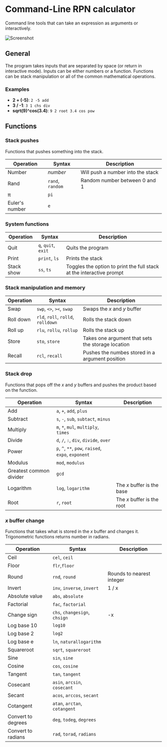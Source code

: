 # Command-Line RPN calculator

Command line tools that can take an expression as arguments or interactively.

![Screenshot](https://github.com/simonsolnes/rpn/raw/master/screenshot.png)

## General
The program takes inputs that are separated by space (or return in interactive mode). Inputs can be either numbers or a function. Functions can be stack manipulation or all of the common mathematical operations.

### Examples
- **2 + (-5)**: `2 -5 add`
- **3 / -1**: `3 1 chs div`
- **sqrt(9)^cos(3.4)**: `9 2 root 3.4 cos pow`

## Functions

### Stack pushes

Functions that pushes something into the stack.

|Operation|Syntax|Description|
|---|---|---|
|Number|*number*|Will push a number into the stack|
|Rand|`rand`, `random`|Random number between 0 and 1|
|π|`pi`||
|Euler's number|`e`||

### System functions

|Operation|Syntax|Description|
|---|---|---|
|Quit|`q`, `quit`, `exit`|Quits the program|
|Print|`print`, `ls`|Prints the stack|
|Stack show|`ss`, `ts`|Toggles the option to print the full stack at the interactive prompt|

### Stack manipulation and memory

|Operation|Syntax|Description|
|---|---|---|
|Swap|`swp`, `<>`, `><`, `swap`| Swaps the *x* and *y* buffer|
|Roll down|`rld`, `roll`, `rolld`, `rolldown`|Rolls the stack down|
|Roll up|`rlu`, `rollu`, `rollup`|Rolls the stack up|
|Store|`sto`, `store`|Takes one argument that sets the storage location|
|Recall|`rcl`, `recall`|Pushes the numbes stored in a argument position|

### Stack drop

Functions that pops off the *x* and *y* buffers and pushes the product based on the function.

|Operation|Syntax|Description|
|---|---|---|
|Add|`a`, `+`, `add`, `plus`||
|Subtract|`s`, `-`, `sub`, `subtact`, `minus`|
|Multiply|`m`, `*`, `mul`, `multiply`, `times`||
|Divide|`d`, `/`, `:`, `div`, `divide`, `over`||
|Power|`p`, `^`, `**`, `pow`, `raised`, `expo`, `exponent`||
|Modulus|`mod`, `modulus`||
|Greatest common divider|`gcd`||
|Logarithm|`log`, `logarithm`|The *x* buffer is the base|
|Root|`r`, `root`|The *x* buffer is the root|

### *x* buffer change

Functions that takes what is stored in the *x* buffer and changes it. Trigonometric functions returns number in radians.

|Operation|Syntax|Description|
|---|---|---|
|Ceil|`cel`, `ceil`||
|Floor|`flr`,`floor`||
|Round|`rnd`, `round`|Rounds to nearest integer|
|Invert|`inv`, `inverse`, `invert`|1 / x|
|Absolute value|`abs`, `absolute`||
|Factorial|`fac`, `factorial`||
|Change sign|`chs`, `changesign`, `chsign`|-x|
|Log base 10|`log10`||
|Log base 2|`log2`||
|Log base e|`ln`, `naturallogarithm`||
|Squareroot|`sqrt`, `squareroot`||
|Sine|`sin`, `sine`||
|Cosine|`cos`, `cosine`||
|Tangent|`tan`, `tangent`||
|Cosecant|`asin`, `arcsin`, `cosecant`||
|Secant|`acos`, `arccos`, `secant`||
|Cotangent|`atan`, `arctan`, `cotangent`||
|Convert to degrees|`deg`, `todeg`, `degrees`||
|Convert to radians|`rad`, `torad`, `radians`||
